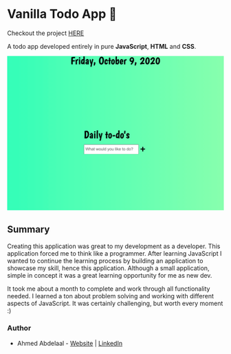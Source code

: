 # Vanilla Todo App 📓

Checkout the project [HERE](https://shrki416.github.io/ToDo-App/)

A todo app developed entirely in pure **JavaScript**, **HTML** and **CSS**.

![todo-image](images/todo.png)

## Summary

Creating this application was great to my development as a developer. This application forced me to think like a programmer. After learning JavaScript I wanted to continue the learning process by building an application to showcase my skill, hence this application. Although a small application, simple in concept it was a great learning opportunity for me as new dev.

It took me about a month to complete and work through all functionality needed. I learned a ton about problem solving and working with different aspects of JavaScript. It was certainly challenging, but worth every moment :)

### Author

- Ahmed Abdelaal - [Website](https://aa-dev.io/) | [LinkedIn](https://www.linkedin.com/feed/)
